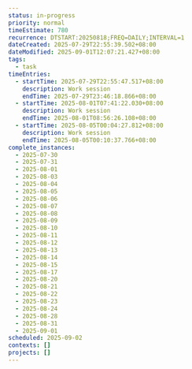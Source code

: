 ```yaml
---
status: in-progress
priority: normal
timeEstimate: 780
recurrence: DTSTART:20250818;FREQ=DAILY;INTERVAL=1
dateCreated: 2025-07-29T22:55:39.502+08:00
dateModified: 2025-09-01T12:07:21.427+08:00
tags:
  - task
timeEntries:
  - startTime: 2025-07-29T22:55:47.517+08:00
    description: Work session
    endTime: 2025-07-29T23:46:18.866+08:00
  - startTime: 2025-08-01T07:41:22.030+08:00
    description: Work session
    endTime: 2025-08-01T08:56:26.108+08:00
  - startTime: 2025-08-05T00:04:27.812+08:00
    description: Work session
    endTime: 2025-08-05T00:10:37.766+08:00
complete_instances:
  - 2025-07-30
  - 2025-07-31
  - 2025-08-01
  - 2025-08-03
  - 2025-08-04
  - 2025-08-05
  - 2025-08-06
  - 2025-08-07
  - 2025-08-08
  - 2025-08-09
  - 2025-08-10
  - 2025-08-11
  - 2025-08-12
  - 2025-08-13
  - 2025-08-14
  - 2025-08-15
  - 2025-08-17
  - 2025-08-20
  - 2025-08-21
  - 2025-08-22
  - 2025-08-23
  - 2025-08-24
  - 2025-08-28
  - 2025-08-31
  - 2025-09-01
scheduled: 2025-09-02
contexts: []
projects: []
---
```


